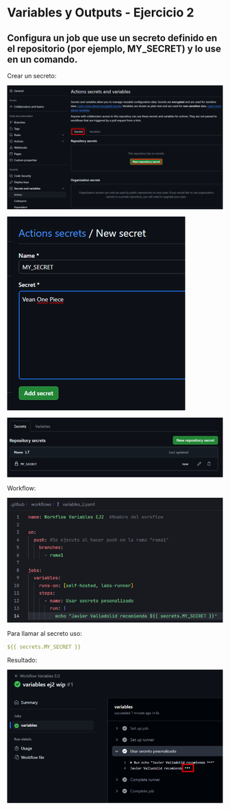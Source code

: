 # Variables y Outputs - Ejercicio 2

## Configura un job que use un secreto definido en el repositorio (por ejemplo, MY_SECRET) y lo use en un comando.

Crear un secreto:

![](../../datos/variables_ej2_foto1.png)

![](../../datos/variables_ej2_foto2.png)

![](../../datos/variables_ej2_foto3.png)

Workflow:

![](../../datos/variables_ej2_foto4.png)

Para llamar al secreto uso:

```yaml
${{ secrets.MY_SECRET }}
```

Resultado:

![](../../datos/variables_ej2_foto5.png)
